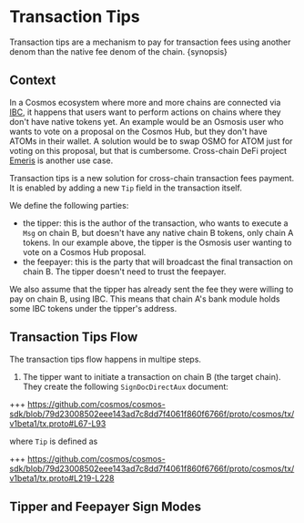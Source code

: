 <!--
order: 14
-->

# Transaction Tips

Transaction tips are a mechanism to pay for transaction fees using another denom than the native fee denom of the chain. {synopsis}

## Context

In a Cosmos ecosystem where more and more chains are connected via [IBC](https://ibc.cosmos.network/), it happens that users want to perform actions on chains where they don't have native tokens yet. An example would be an Osmosis user who wants to vote on a proposal on the Cosmos Hub, but they don't have ATOMs in their wallet. A solution would be to swap OSMO for ATOM just for voting on this proposal, but that is cumbersome. Cross-chain DeFi project [Emeris](https://emeris.com/) is another use case.

Transaction tips is a new solution for cross-chain transaction fees payment. It is enabled by adding a new `Tip` field in the transaction itself.

We define the following parties:

- the tipper: this is the author of the transaction, who wants to execute a `Msg` on chain B, but doesn't have any native chain B tokens, only chain A tokens. In our example above, the tipper is the Osmosis user wanting to vote on a Cosmos Hub proposal.
- the feepayer: this is the party that will broadcast the final transaction on chain B. The tipper doesn't need to trust the feepayer.

We also assume that the tipper has already sent the fee they were willing to pay on chain B, using IBC. This means that chain A's bank module holds some IBC tokens under the tipper's address.

## Transaction Tips Flow

The transaction tips flow happens in multipe steps.

1. The tipper want to initiate a transaction on chain B (the target chain). They create the following `SignDocDirectAux` document:

+++ https://github.com/cosmos/cosmos-sdk/blob/79d23008502eee143ad7c8dd7f4061f860f6766f/proto/cosmos/tx/v1beta1/tx.proto#L67-L93

where `Tip` is defined as

+++ https://github.com/cosmos/cosmos-sdk/blob/79d23008502eee143ad7c8dd7f4061f860f6766f/proto/cosmos/tx/v1beta1/tx.proto#L219-L228

## Tipper and Feepayer Sign Modes
